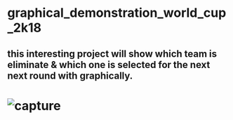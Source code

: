 # graphical_demonstration_world_cup_2k18
  ## this interesting project will show which team is eliminate & which one is selected for the next next round with graphically.
# ![capture](https://user-images.githubusercontent.com/18087611/42736214-0eaa1a2c-8884-11e8-9605-77c65511c1fe.JPG)
